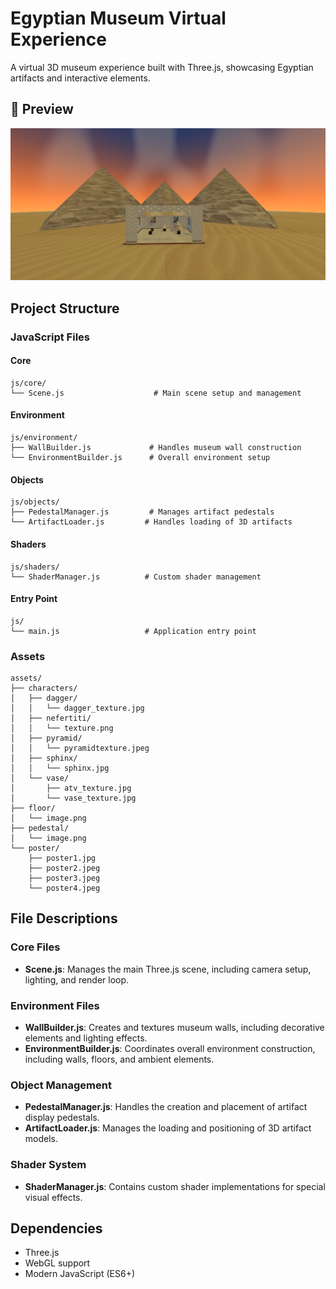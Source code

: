 # Egyptian Museum Virtual Experience

A virtual 3D museum experience built with Three.js, showcasing Egyptian artifacts and interactive elements.

## 📸 Preview

<div align="center">
  <img src="docs/museum_image.jpg" alt="Museum Interior" width="600"/>
</div>

## Project Structure

### JavaScript Files

#### Core
```
js/core/
└── Scene.js                    # Main scene setup and management
```

#### Environment
```
js/environment/
├── WallBuilder.js             # Handles museum wall construction
└── EnvironmentBuilder.js      # Overall environment setup
```

#### Objects
```
js/objects/
├── PedestalManager.js         # Manages artifact pedestals
└── ArtifactLoader.js         # Handles loading of 3D artifacts
```

#### Shaders
```
js/shaders/
└── ShaderManager.js          # Custom shader management
```

#### Entry Point
```
js/
└── main.js                   # Application entry point
```

### Assets
```
assets/
├── characters/
│   ├── dagger/
│   │   └── dagger_texture.jpg
│   ├── nefertiti/
│   │   └── texture.png
│   ├── pyramid/
│   │   └── pyramidtexture.jpeg
│   ├── sphinx/
│   │   └── sphinx.jpg
│   └── vase/
│       ├── atv_texture.jpg
│       └── vase_texture.jpg
├── floor/
│   └── image.png
├── pedestal/
│   └── image.png
└── poster/
    ├── poster1.jpg
    ├── poster2.jpeg
    ├── poster3.jpeg
    └── poster4.jpeg
```

## File Descriptions

### Core Files
- **Scene.js**: Manages the main Three.js scene, including camera setup, lighting, and render loop.

### Environment Files
- **WallBuilder.js**: Creates and textures museum walls, including decorative elements and lighting effects.
- **EnvironmentBuilder.js**: Coordinates overall environment construction, including walls, floors, and ambient elements.

### Object Management
- **PedestalManager.js**: Handles the creation and placement of artifact display pedestals.
- **ArtifactLoader.js**: Manages the loading and positioning of 3D artifact models.

### Shader System
- **ShaderManager.js**: Contains custom shader implementations for special visual effects.

## Dependencies
- Three.js
- WebGL support
- Modern JavaScript (ES6+)

